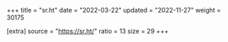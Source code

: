 +++
title = "sr.ht"
date = "2022-03-22"
updated = "2022-11-27"
weight = 30175

[extra]
source = "https://sr.ht/"
ratio = 13
size = 29
+++
